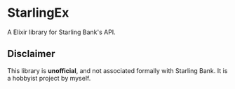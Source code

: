 StarlingEx
==========

A Elixir library for Starling Bank's API.

## Disclaimer

This library is **unofficial**, and not associated
formally with Starling Bank. It is a hobbyist project by
myself.
